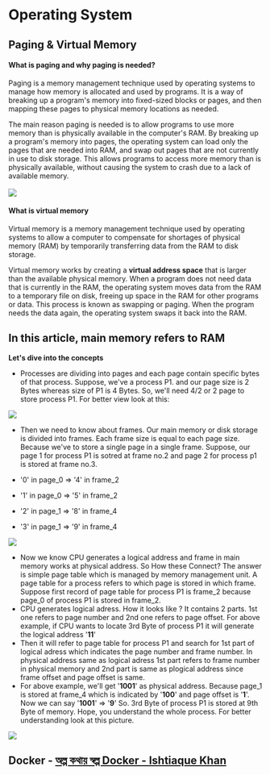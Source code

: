 # Operating System
## Paging & Virtual Memory
#### What is paging and why paging is needed?

Paging is a memory management technique used by operating systems to manage how memory is allocated and used by programs. It is a way of breaking up a program's memory into fixed-sized blocks or pages, and then mapping these pages to physical memory locations as needed.

The main reason paging is needed is to allow programs to use more memory than is physically available in the computer's RAM. By breaking up a program's memory into pages, the operating system can load only the pages that are needed into RAM, and swap out pages that are not currently in use to disk storage. This allows programs to access more memory than is physically available, without causing the system to crash due to a lack of available memory.
<br/>
<br/>
![](../asset/images/image007.jpg)

#### What is virtual memory

Virtual memory is a memory management technique used by operating systems to allow a computer to compensate for shortages of physical memory (RAM) by temporarily transferring data from the RAM to disk storage.

Virtual memory works by creating a <b>virtual address space</b> that is larger than the available physical memory. When a program does not need data that is currently in the RAM, the operating system moves data from the RAM to a temporary file on disk, freeing up space in the RAM for other programs or data. This process is known as swapping or paging. When the program needs the data again, the operating system swaps it back into the RAM.

## __In this article, main memory refers to RAM__


<b>Let's dive into the concepts</b>
- Processes are dividing into pages and each page contain specific bytes of that process. Suppose, we've a process P1. and our page size is 2 Bytes whereas size of P1 is 4 Bytes. So, we'll need 4/2 or 2 page to store process P1. For better view look at this:


![](../asset/images/image009.png)


- Then we need to know about frames. Our main memory or disk storage is divided into frames. Each frame size is equal to each page size. Because we've to store a single page in a single frame. Suppose, our page 1 for process P1 is sotred at frame no.2 and page 2 for process p1 is stored at frame no.3. 

- '0' in page_0 &rArr; '4' in frame_2 
- '1' in page_0 &rArr; '5' in frame_2
- '2' in page_1 &rArr; '8' in frame_4
- '3' in page_1 &rArr; '9' in frame_4


![](../asset/images/image010.png)


- Now we know CPU generates a logical address and frame in main memory works at physical address. So How these Connect? The answer is simple page table which is managed by memory management unit. A page table for a process refers to which page is stored in which frame. Suppose first record of page table for process P1 is frame_2 because page_0 of process P1 is stored in frame_2.
- CPU generates logical adress. How it looks like ? It contains 2 parts. 1st one refers to page number and 2nd one refers to page offset. For above example, if CPU wants to locate 3rd Byte of process P1 it will generate the logical address '<b>11</b>'
- Then it will refer to page table for process P1 and search for 1st part of logical adress which indicates the page number and frame number. In physical address same as logical adress 1st part refers to frame number in physical memory and 2nd part is same as plogical address since frame offset and page offset is same. 
- For above example, we'll get '<b>1001</b>' as physical address. Because page_1 is stored at frame_4 which is indicated by '<b>100</b>' and page offset is '<b>1</b>'. Now we can say '<b>1001</b>' &rArr; '<b>9</b>' So. 3rd Byte of process P1 is stored at 9th Byte of memory. Hope, you understand the whole process. For better understanding look at this picture.


![](../asset/images/image011.png)

## Docker - [অল্প কথায় স্বল্প Docker - Ishtiaque Khan ](https://medium.com/%E0%A6%AA%E0%A7%8D%E0%A6%B0%E0%A7%8B%E0%A6%97%E0%A7%8D%E0%A6%B0%E0%A6%BE%E0%A6%AE%E0%A6%BF%E0%A6%82-%E0%A6%AA%E0%A6%BE%E0%A6%A4%E0%A6%BE/%E0%A6%85%E0%A6%B2%E0%A7%8D%E0%A6%AA-%E0%A6%95%E0%A6%A5%E0%A6%BE%E0%A7%9F-%E0%A6%B8%E0%A7%8D%E0%A6%AC%E0%A6%B2%E0%A7%8D%E0%A6%AA-docker-12f7c225e8ee)
